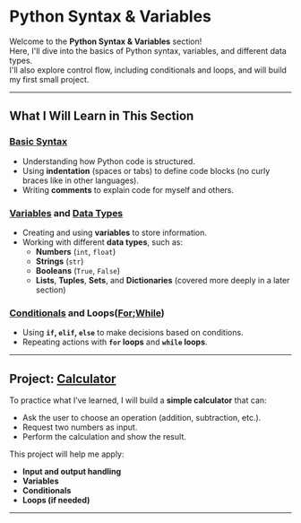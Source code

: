 # **Python Syntax & Variables**

Welcome to the **Python Syntax & Variables** section!  
Here, I'll dive into the basics of Python syntax, variables, and different data types.  
I'll also explore control flow, including conditionals and loops, and will build my first small project.

---

## **What I Will Learn in This Section**

### **[Basic Syntax](./BasicSyntax.md)**
- Understanding how Python code is structured.
- Using **indentation** (spaces or tabs) to define code blocks (no curly braces like in other languages).
- Writing **comments** to explain code for myself and others.

### **[Variables](./Variables.md) and [Data Types](DataTypes.md)**
- Creating and using **variables** to store information.
- Working with different **data types**, such as:
  - **Numbers** (`int`, `float`)
  - **Strings** (`str`)
  - **Booleans** (`True`, `False`)
  - **Lists**, **Tuples**, **Sets**, and **Dictionaries** (covered more deeply in a later section)

### **[Conditionals](./Conditionals.md) and Loops([For](./Loops-For.md);[While](./Loops-While.md))**
- Using **`if`, `elif`, `else`** to make decisions based on conditions.
- Repeating actions with **`for` loops** and **`while` loops**.

---

## **Project: [Calculator](./Project-Calculator)**

To practice what I’ve learned, I will build a **simple calculator** that can:
- Ask the user to choose an operation (addition, subtraction, etc.).
- Request two numbers as input.
- Perform the calculation and show the result.

This project will help me apply:
- **Input and output handling**
- **Variables**
- **Conditionals**
- **Loops (if needed)**

---
